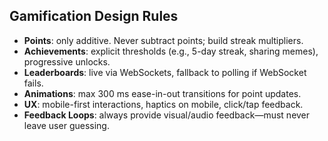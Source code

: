 ## Gamification Design Rules

- **Points**: only additive. Never subtract points; build streak multipliers.  
- **Achievements**: explicit thresholds (e.g., 5-day streak, sharing memes), progressive unlocks.  
- **Leaderboards**: live via WebSockets, fallback to polling if WebSocket fails.  
- **Animations**: max 300 ms ease-in-out transitions for point updates.  
- **UX**: mobile-first interactions, haptics on mobile, click/tap feedback.  
- **Feedback Loops**: always provide visual/audio feedback—must never leave user guessing.
